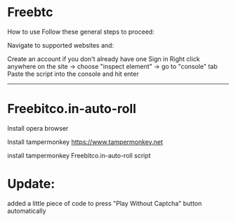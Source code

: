 # Freebtc

How to use
Follow these general steps to proceed:

Navigate to supported websites and:

Create an account if you don't already have one
Sign in
Right click anywhere on the site -> choose "inspect element" -> go to "console" tab
Paste the script into the console and hit enter

------------------------------------------------

# Freebitco.in-auto-roll

Install  opera browser 

Install tampermonkey  https://www.tampermonkey.net

install tampermonkey Freebitco.in-auto-roll script

# Update:

added a little piece of code to press "Play Without Captcha" button automatically




